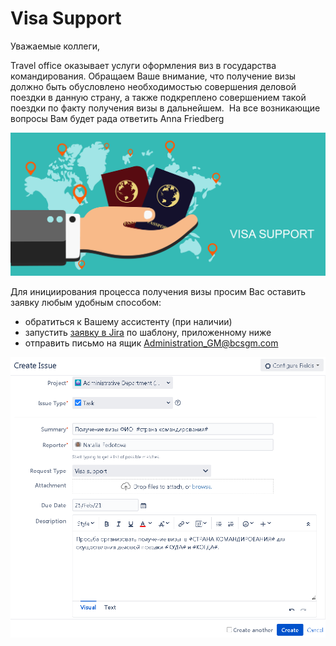 # Visa Support

Уважаемые коллеги,

Travel office оказывает услуги оформления виз в государства командирования. Обращаем Ваше внимание, что получение визы должно быть обусловлено необходимостью совершения деловой поездки в данную страну, а также подкреплено совершением такой поездки по факту получения визы в дальнейшем.  На все возникающие вопросы Вам будет рада ответить Anna Friedberg

![Visa%20Support%20190d3e4e99c88113b852eef1912c7125/Visa-support.jpg](Visa%20Support%20190d3e4e99c88113b852eef1912c7125/Visa-support.jpg)

Для инициирования процесса получения визы просим Вас оставить заявку любым удобным способом:

- обратиться к Вашему ассистенту (при наличии)
- запустить [заявку в Jira](http://jira/secure/CreateIssue.jspa?pid=16200&issuetype=3) по шаблону, приложенному ниже
- отправить письмо на ящик [Administration_GM@bcsgm.com](mailto:Administration_GM@bcsgm.com)

![Visa%20Support%20190d3e4e99c88113b852eef1912c7125/image2021-2-15_19-44-28.png](Visa%20Support%20190d3e4e99c88113b852eef1912c7125/image2021-2-15_19-44-28.png)